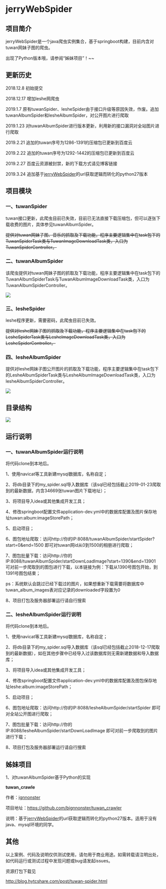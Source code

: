 # jerryWebSpider

## 项目简介

jerryWebSpider是一个java爬虫实例集合，基于springboot构建，目前内含对tuwan网妹子图的爬虫。

出现了Python版本哦，请参阅“姊妹项目”！~~

## 更新历史

2018.12.8 初始提交

2018.12.17 增加leshe网爬虫

2019.1.7 原有tuwanSpider、lesheSpider由于接口升级等原因失效，作废。追加tuwanAlbumSpider和lesheAlbumSpider，对公开图片进行爬取

2019.1.23 对tuwanAlbumSpider进行版本更新，利用新的接口漏洞对全站图片进行爬取

2019.2.21 追加的tuwan序号为1286-1391的压缩包已更新到百度云

2019.2.22 追加的tuwan序号为1292-1442的压缩包已更新到百度云

2019.2.27 百度云资源被封禁，新的下载方式请见博客链接

2019.3.24 追加基于[jerryWebSpider](https://github.com/jrhu05/jerryWebSpider)的url获取逻辑而转化的python27版本

## 项目模块 

### 一、tuwanSpider

tuwan接口更新，此爬虫目前已失效，目前已无法直接下载压缩包，但可以逐张下载收费的图片，具体参见tuwanAlbumSpider。

~~提供对tuwan网妹子图、音乐的抓取及下载功能，程序主要逻辑集中在task包下的TuwanSpiderTask类与TuwanImageDownloadTask类，入口为TuwanSpiderController。~~

### 二、tuwanAlbumSpider

该爬虫提供对tuwan网妹子图的抓取及下载功能，程序主要逻辑集中在task包下的TuwanAlbumSpiderTask与TuwanAlbumImageDownloadTask类，入口为TuwanAlbumSpiderController。

![](https://raw.githubusercontent.com/jrhu05/jerryWebSpider/master/pic/tuwan.jpg)

### 三、lesheSpider

leshe程序更新，需要密码，此爬虫目前已失效。

~~提供对leshe网妹子图的抓取及下载功能，程序主要逻辑集中在task包下的LesheSpiderTask类与LesheImageDownloadTask类，入口为LesheSpiderController。~~

### 四、lesheAlbumSpider

提供对leshe网妹子图公开图片的抓取及下载功能，程序主要逻辑集中在task包下的LesheAlbumSpiderTask类与LesheAlbumImageDownloadTask类，入口为lesheAlbumSpiderController。

![](https://raw.githubusercontent.com/jrhu05/jerryWebSpider/master/pic/leshe.jpg)

## 目录结构

![](https://raw.githubusercontent.com/jrhu05/jerryWebSpider/master/pic/structure.jpg)

## 运行说明

### 一、tuwanAlbumSpider运行说明

将代码clone到本地后。

1、使用navicat等工具新建mysql数据库，名称自定；

2、将db目录下的my_spider.sql导入数据库（该sql已经包括截止2019-01-23爬取到的最新数据，内含34669张tuwan图片下载地址）；

3、将项目导入idea或其他集成开发工具；

4、修改springboot配置文件application-dev.yml中的数据库配置及图片保存地址tuwan:album:imageStorePath；

5、启动项目；

6、图包地址爬取：访问http://你的IP:8088/tuwanAlbumSpider/startSpider?start=0&end=1500 即可对tuwan网id从0到1500的相册进行爬取；

7、图包批量下载：访问http://你的IP:8088/tuwanAlbumSpider/startDownLoadImage?start=1390&end=13901 可对前一步爬取到的图包进行下载，以本链接为例：下载从1390号图包开始，到1391号图包结束；

ps：系统默认会跳过已经下载过的图片，如果想重新下载需要将数据库中tuwan_album_images表对应记录的downloaded字段置为0

8、项目打包及服务器部署运行请自行搜索

### 二、lesheAlbumSpider运行说明

将代码clone到本地后。

1、使用navicat等工具新建mysql数据库，名称自定；

2、将db目录下的my_spider.sql导入数据库（该sql已经包括截止2018-12-17爬取到的最新数据），如在其他步骤中已经导入过该数据库则无需新建数据和导入数据库；

3、将项目导入idea或其他集成开发工具；

4、修改springboot配置文件application-dev.yml中的数据库配置及图包保存地址leshe:album:imageStorePath；

5、启动项目；

6、图包地址爬取：访问http://你的IP:8088/lesheAlbumSpider/startSpider 即可对全站公开图进行爬取；

7、图包批量下载：访问http://你的IP:8088/lesheAlbumSpider/startDownLoadImage 即可对前一步爬取到的图片进行下载；

8、项目打包及服务器部署运行请自行搜索

## 姊妹项目

1、对tuwanAlbumSpider基于Python的实现

**tuwan_crawle**

作者：[ignnonster](https://github.com/bignnonster)

项目地址：https://github.com/bignnonster/tuwan_crawler

说明：基于[jerryWebSpider](https://github.com/jrhu05/jerryWebSpider)的url获取逻辑而转化的python27版本。适用于没有java、mysql环境的同学。

## 其他

以上案例、代码及说明仅供测试使用，请勿用于商业用途。如需转载请注明出处，如代码运行或测试过程中发现问题或bug请发起issues。

资源打包下载见

http://blog.hytcshare.com/post/tuwan-spider.html



